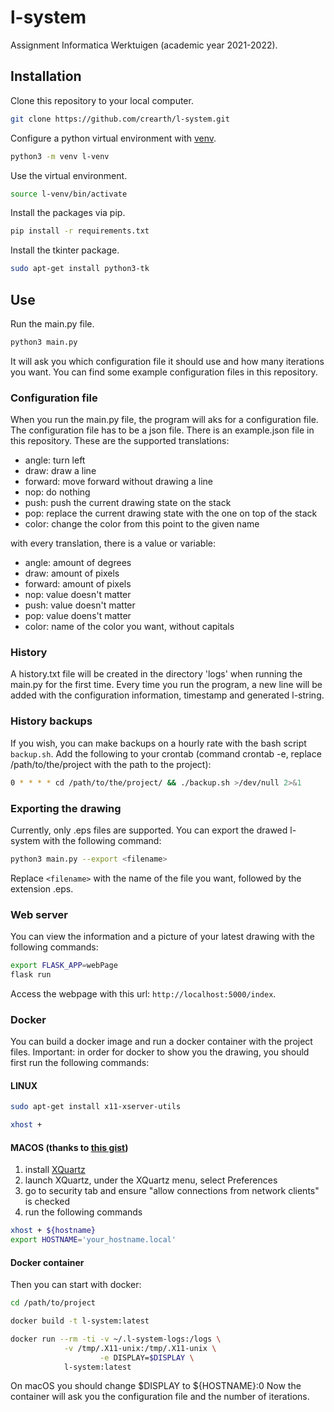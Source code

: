 # l-system
Assignment Informatica Werktuigen (academic year 2021-2022).

## Installation
Clone this repository to your local computer.
```bash
git clone https://github.com/crearth/l-system.git
```

Configure a python virtual environment with [venv](https://docs.python.org/3/library/venv.html).
```bash
python3 -m venv l-venv
```

Use the virtual environment.
```bash
source l-venv/bin/activate
```

Install the packages via pip.
```bash
pip install -r requirements.txt
```

Install the tkinter package.
```bash
sudo apt-get install python3-tk
```

## Use
Run the main.py file.
```bash
python3 main.py
```
It will ask you which configuration file it should use and how many iterations you want. You can find some example configuration files in this repository.

### Configuration file
When you run the main.py file, the program will aks for a configuration file. The configuration file has to be a json file. There is an example.json file in this repository. These are the supported translations:
* angle: turn left
* draw: draw a line
* forward: move forward without drawing a line
* nop: do nothing
* push: push the current drawing state on the stack
* pop: replace the current drawing state with the one on top of the stack
* color: change the color from this point to the given name

with every translation, there is a value or variable:
* angle: amount of degrees
* draw: amount of pixels
* forward: amount of pixels
* nop: value doesn't matter
* push: value doesn't matter
* pop: value doens't matter
* color: name of the color you want, without capitals

### History
A history.txt file will be created in the directory 'logs' when running the main.py for the first time. Every time you run the program, a new line will be added with the configuration information, timestamp and generated l-string.

### History backups
If you wish, you can make backups on a hourly rate with the bash script `backup.sh`. Add the following to your crontab (command crontab -e, replace /path/to/the/project with the path to the project):
```bash
0 * * * * cd /path/to/the/project/ && ./backup.sh >/dev/null 2>&1
``` 

### Exporting the drawing
Currently, only .eps files are supported.
You can export the drawed l-system with the following command:
```bash
python3 main.py --export <filename>
```
Replace `<filename>` with the name of the file you want, followed by the extension .eps.

### Web server
You can view the information and a picture of your latest drawing with the following commands:
```bash
export FLASK_APP=webPage
flask run
```
Access the webpage with this url: `http://localhost:5000/index`.

### Docker
You can build a docker image and run a docker container with the project files.
Important: in order for docker to show you the drawing, you should first run the following commands:
#### LINUX
```bash
sudo apt-get install x11-xserver-utils

xhost +
```
#### MACOS (thanks to [this gist](https://gist.github.com/cschiewek/246a244ba23da8b9f0e7b11a68bf3285))
1. install [XQuartz](https://xquartz.org)
2. launch XQuartz, under the XQuartz menu, select Preferences
3. go to security tab and ensure "allow connections from network clients" is checked
4. run the following commands
```bash
xhost + ${hostname}
export HOSTNAME='your_hostname.local'
```

#### Docker container
Then you can start with docker:
```bash
cd /path/to/project

docker build -t l-system:latest

docker run --rm -ti -v ~/.l-system-logs:/logs \
		    -v /tmp/.X11-unix:/tmp/.X11-unix \
                    -e DISPLAY=$DISPLAY \
		    l-system:latest
```
On macOS you should change $DISPLAY to ${HOSTNAME}:0
Now the container will ask you the configuration file and the number of iterations.
